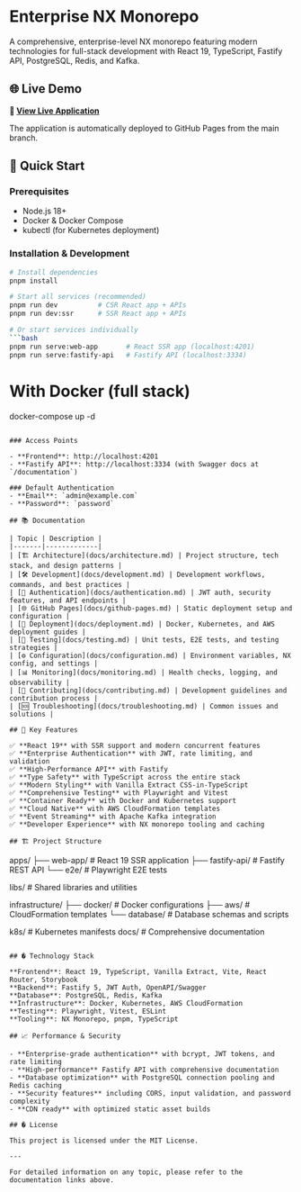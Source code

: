 # Enterprise NX Monorepo

A comprehensive, enterprise-level NX monorepo featuring modern technologies for full-stack development with React 19, TypeScript, Fastify API, PostgreSQL, Redis, and Kafka.

## 🌐 Live Demo

**🔗 [View Live Application](https://davequintana.github.io/equipment-share-demo/)**

The application is automatically deployed to GitHub Pages from the main branch.

## 🚀 Quick Start

### Prerequisites
- Node.js 18+
- Docker & Docker Compose
- kubectl (for Kubernetes deployment)

### Installation & Development

```bash
# Install dependencies
pnpm install

# Start all services (recommended)
pnpm run dev          # CSR React app + APIs
pnpm run dev:ssr      # SSR React app + APIs

# Or start services individually
```bash
pnpm run serve:web-app       # React SSR app (localhost:4201)
pnpm run serve:fastify-api   # Fastify API (localhost:3334)
```

# With Docker (full stack)
docker-compose up -d
```

### Access Points

- **Frontend**: http://localhost:4201
- **Fastify API**: http://localhost:3334 (with Swagger docs at `/documentation`)

### Default Authentication
- **Email**: `admin@example.com`
- **Password**: `password`

## 📚 Documentation

| Topic | Description |
|-------|-------------|
| [🏗️ Architecture](docs/architecture.md) | Project structure, tech stack, and design patterns |
| [🛠️ Development](docs/development.md) | Development workflows, commands, and best practices |
| [🔐 Authentication](docs/authentication.md) | JWT auth, security features, and API endpoints |
| [🌐 GitHub Pages](docs/github-pages.md) | Static deployment setup and configuration |
| [🐳 Deployment](docs/deployment.md) | Docker, Kubernetes, and AWS deployment guides |
| [🧪 Testing](docs/testing.md) | Unit tests, E2E tests, and testing strategies |
| [⚙️ Configuration](docs/configuration.md) | Environment variables, NX config, and settings |
| [📊 Monitoring](docs/monitoring.md) | Health checks, logging, and observability |
| [🤝 Contributing](docs/contributing.md) | Development guidelines and contribution process |
| [🆘 Troubleshooting](docs/troubleshooting.md) | Common issues and solutions |

## 🔧 Key Features

✅ **React 19** with SSR support and modern concurrent features  
✅ **Enterprise Authentication** with JWT, rate limiting, and validation  
✅ **High-Performance API** with Fastify  
✅ **Type Safety** with TypeScript across the entire stack  
✅ **Modern Styling** with Vanilla Extract CSS-in-TypeScript  
✅ **Comprehensive Testing** with Playwright and Vitest  
✅ **Container Ready** with Docker and Kubernetes support  
✅ **Cloud Native** with AWS CloudFormation templates  
✅ **Event Streaming** with Apache Kafka integration  
✅ **Developer Experience** with NX monorepo tooling and caching  

## 🏗️ Project Structure

```
apps/
├── web-app/          # React 19 SSR application
├── fastify-api/      # Fastify REST API
└── e2e/              # Playwright E2E tests

libs/                 # Shared libraries and utilities

infrastructure/
├── docker/          # Docker configurations
├── aws/            # CloudFormation templates
└── database/       # Database schemas and scripts

k8s/                 # Kubernetes manifests
docs/               # Comprehensive documentation
```

## � Technology Stack

**Frontend**: React 19, TypeScript, Vanilla Extract, Vite, React Router, Storybook  
**Backend**: Fastify 5, JWT Auth, OpenAPI/Swagger  
**Database**: PostgreSQL, Redis, Kafka  
**Infrastructure**: Docker, Kubernetes, AWS CloudFormation  
**Testing**: Playwright, Vitest, ESLint  
**Tooling**: NX Monorepo, pnpm, TypeScript

## 📈 Performance & Security

- **Enterprise-grade authentication** with bcrypt, JWT tokens, and rate limiting
- **High-performance** Fastify API with comprehensive documentation
- **Database optimization** with PostgreSQL connection pooling and Redis caching
- **Security features** including CORS, input validation, and password complexity
- **CDN ready** with optimized static asset builds

## � License

This project is licensed under the MIT License.

---

For detailed information on any topic, please refer to the documentation links above.
